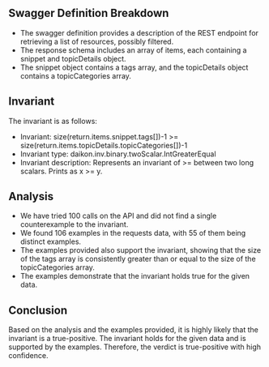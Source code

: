 ## Swagger Definition Breakdown
- The swagger definition provides a description of the REST endpoint for retrieving a list of resources, possibly filtered.
- The response schema includes an array of items, each containing a snippet and topicDetails object.
- The snippet object contains a tags array, and the topicDetails object contains a topicCategories array.

## Invariant
The invariant is as follows:
- Invariant: size(return.items.snippet.tags[])-1 >= size(return.items.topicDetails.topicCategories[])-1
- Invariant type: daikon.inv.binary.twoScalar.IntGreaterEqual
- Invariant description: Represents an invariant of >= between two long scalars. Prints as x >= y.

## Analysis
- We have tried 100 calls on the API and did not find a single counterexample to the invariant.
- We found 106 examples in the requests data, with 55 of them being distinct examples.
- The examples provided also support the invariant, showing that the size of the tags array is consistently greater than or equal to the size of the topicCategories array.
- The examples demonstrate that the invariant holds true for the given data.

## Conclusion
Based on the analysis and the examples provided, it is highly likely that the invariant is a true-positive. The invariant holds for the given data and is supported by the examples. Therefore, the verdict is true-positive with high confidence.
